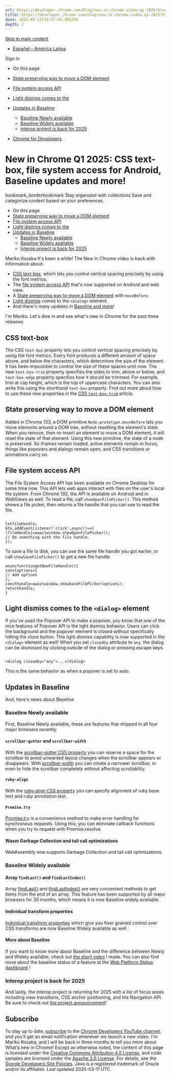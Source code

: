 ```yaml
---
url: https://developer.chrome.com/blog/new-in-chrome-video-q1-2025?hl=en
title: https://developer.chrome.com/blog/new-in-chrome-video-q1-2025?hl=en
date: 2025-05-11T16:57:43.092295
depth: 2
---
```


[ Skip to main content ](https://developer.chrome.com/blog/new-in-chrome-video-q1-2025?hl=en#main-content)
  * [Español – América Latina](https://developer.chrome.com/blog/new-in-chrome-video-q1-2025?hl=es-419)

Sign in


  * On this page
  * [State preserving way to move a DOM element](https://developer.chrome.com/blog/new-in-chrome-video-q1-2025?hl=en#movebefore)
  * [File system access API](https://developer.chrome.com/blog/new-in-chrome-video-q1-2025?hl=en#fileaccess)
  * [Light dismiss comes to the <dialog> element](https://developer.chrome.com/blog/new-in-chrome-video-q1-2025?hl=en#lightdismiss)
  * [Updates in Baseline](https://developer.chrome.com/blog/new-in-chrome-video-q1-2025?hl=en#baseline)
    * [Baseline Newly available](https://developer.chrome.com/blog/new-in-chrome-video-q1-2025?hl=en#baseline_newly_available)
    * [Baseline Widely available](https://developer.chrome.com/blog/new-in-chrome-video-q1-2025?hl=en#baseline_widely_available)
    * [Interop project is back for 2025](https://developer.chrome.com/blog/new-in-chrome-video-q1-2025?hl=en#interop_project_is_back_for_2025)


  * [ Chrome for Developers ](https://developer.chrome.com/)


#  New in Chrome Q1 2025: CSS text-box, file system access for Android, Baseline updates and more! 
bookmark_borderbookmark Stay organized with collections  Save and categorize content based on your preferences. 
  * On this page
  * [State preserving way to move a DOM element](https://developer.chrome.com/blog/new-in-chrome-video-q1-2025?hl=en#movebefore)
  * [File system access API](https://developer.chrome.com/blog/new-in-chrome-video-q1-2025?hl=en#fileaccess)
  * [Light dismiss comes to the <dialog> element](https://developer.chrome.com/blog/new-in-chrome-video-q1-2025?hl=en#lightdismiss)
  * [Updates in Baseline](https://developer.chrome.com/blog/new-in-chrome-video-q1-2025?hl=en#baseline)
    * [Baseline Newly available](https://developer.chrome.com/blog/new-in-chrome-video-q1-2025?hl=en#baseline_newly_available)
    * [Baseline Widely available](https://developer.chrome.com/blog/new-in-chrome-video-q1-2025?hl=en#baseline_widely_available)
    * [Interop project is back for 2025](https://developer.chrome.com/blog/new-in-chrome-video-q1-2025?hl=en#interop_project_is_back_for_2025)


Mariko Kosaka 
It's been a while! The New In Chrome video is back with information about:
  * [CSS text-box](https://developer.chrome.com/blog/new-in-chrome-video-q1-2025?hl=en#csstext), which lets you control vertical spacing precisely by using the font metrics.
  * The [file system access API](https://developer.chrome.com/blog/new-in-chrome-video-q1-2025?hl=en#fileaccess) that's now supported on Android and web view.
  * A [State preserving way to move a DOM element](https://developer.chrome.com/blog/new-in-chrome-video-q1-2025?hl=en#movebefore) with `moveBefore`.
  * [Light dismiss](https://developer.chrome.com/blog/new-in-chrome-video-q1-2025?hl=en#lightdismiss) comes to the `<dialog>` element.
  * And there's many updates in [Baseline and more](https://developer.chrome.com/blog/new-in-chrome-video-q1-2025?hl=en#baseline)!


I'm Mariko. Let's dive in and see what's new in Chrome for the past three releases.
## CSS text-box
The CSS `text-box` property lets you control vertical spacing precisely by using the font metrics.
Every font produces a different amount of space above, and below the characters, which determines the size of the element.
It has been impossible to control the size of these spaces until now.
The new `text-box-trim` property specifies the sides to trim, above or below, and `text-box-edge` property specifies how it should be trimmed. For example, trim at cap height, which is the top of uppercase characters.
You can also write this using the shorthand `text-box` property.
Find out more about how to use these new properties in the [CSS `text-box-trim`](https://developer.chrome.com/blog/css-text-box-trim) article.
## State preserving way to move a DOM element
Added in Chrome 133, a DOM primitive `Node.prototype.moveBefore` lets you move elements around a DOM tree, without resetting the element's state.
When you remove, then re-insert an element to move a DOM element, it will reset the state of that element. Using this new primitive, the state of a node is preserved.
So iframes remain loaded, active elements remain in focus, things like popovers and dialogs remain open, and CSS transitions or animations carry on.
## File system access API
The File System Access API has been available on Chrome Desktop for some time now. This API lets web apps interact with files on the user's local file system. From Chrome 132, the API is available on Android and in WebViews as well.
To read a file, call `showOpenFilePicker()`. This method shows a file picker, then returns a file handle that you can use to read the file.
```

letfileHandle;
btn.addEventListener('click',async()=>{
[fileHandle]=awaitwindow.showOpenFilePicker();
// Do something with the file handle.
});

```

To save a file to disk, you can use the same file handle you got earlier, or call `showSaveFilePicker()` to get a new file handle.
```
asyncfunctiongetNewFileHandle(){
constoptions={
// Add options
};
consthandle=awaitwindow.showSaveFilePicker(options);
returnhandle;
}

```

## Light dismiss comes to the `<dialog>` element
If you've used the Popover API to make a popover, you know that one of the nice features of Popover API is the light dismiss behavior. Users can click the background and the popover element is closed without specifically hitting the close button.
This light dismiss capability is now supported in the `<dialog>` element as well!
When you set `closedby` attribute to `any`, the dialog can be dismissed by clicking outside of the dialog or pressing escape keys.
```

<dialog closedby="any">...</dialog>

```

This is the same behavior as when a popover is set to auto.
## Updates in Baseline
And, here's news about Baseline
### Baseline Newly available
First, Baseline Newly available, these are features that shipped in all four major browsers recently.
#### `scrollbar-gutter` and `scrollbar-width`
With the [scrollbar-gutter CSS property](https://developer.mozilla.org/docs/Web/CSS/scrollbar-gutter) you can reserve a space for the scrollbar to avoid unwanted layout changes when the scrollbar appears or disappears. With [scrollbar-width](https://developer.mozilla.org/docs/Web/CSS/scrollbar-width) you can create a narrower scrollbar, or even to hide the scrollbar completely without affecting scrollability.
#### `ruby-align`
With the [ruby-align CSS property](https://developer.mozilla.org/docs/Web/CSS/ruby-align) you can specify alignment of ruby base text and ruby annotation text.
#### `Promise.try`
[Promise.try](https://developer.mozilla.org/docs/Web/JavaScript/Reference/Global_Objects/Promise/try) is a convenience method to make error handling for synchronous requests. Using this, you can eliminate callback functions when you try to request with Promise.resolve.
#### Wasm Garbage Collection and tail call optimizations
WebAssembly now supports Garbage Collection and tail call optimizations.
### Baseline Widely available
#### Array `findLast()` and `findLastIndex()`
Array [findLast()](https://developer.mozilla.org/docs/Web/JavaScript/Reference/Global_Objects/Array/findLast) and [findLastIndex()](https://developer.mozilla.org/docs/Web/JavaScript/Reference/Global_Objects/Array/findLastIndex) are very convenient methods to get items from the end of an array. This feature has been supported by all major browsers for 30 months, which means it is now Baseline widely available.
#### Individual transform properties
[Individual transform properties](https://web.dev/articles/css-individual-transform-properties) which give you finer grained control over CSS transforms are now Baseline Widely available as well .
#### More about Baseline
If you want to know more about Baseline and the difference between Newly and Widely available, check out [the short video](https://www.youtube.com/shorts/3ja-dfmlDnI) I made.
You can also find more about the baseline status of a feature at the [Web Platform Status dashboard](https://webstatus.dev/) !
### Interop project is back for 2025
And lastly, the Interop project is returning for 2025 with a list of focus areas including view transitions, CSS anchor positioning, and the Navigation API. Be sure to check out [the project announcement](https://web.dev/blog/interop-2025)!
## Subscribe
To stay up to date, [subscribe](https://goo.gl/6FP1a5) to the [Chrome Developers YouTube channel](https://www.youtube.com/user/ChromeDevelopers/), and you'll get an email notification whenever we launch a new video.
I'm Mariko Kosaka, and I will be back in three months to tell you more about What’s new in Chrome!
Except as otherwise noted, the content of this page is licensed under the [Creative Commons Attribution 4.0 License](https://creativecommons.org/licenses/by/4.0/), and code samples are licensed under the [Apache 2.0 License](https://www.apache.org/licenses/LICENSE-2.0). For details, see the [Google Developers Site Policies](https://developers.google.com/site-policies). Java is a registered trademark of Oracle and/or its affiliates.
Last updated 2025-03-11 UTC.

